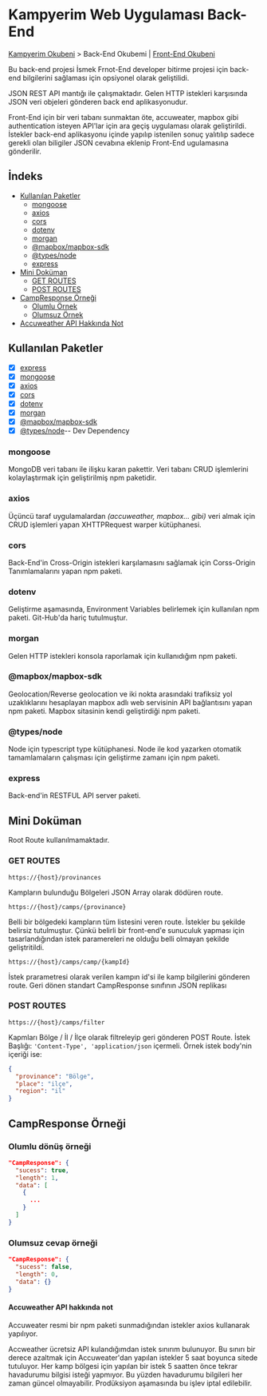 # Kampyerim Web Uygulaması Back-End

[Kampyerim Okubeni](../readme.md) > Back-End Okubemi | [Front-End Okubeni](../kampsitesi-front-end/readme.md)

Bu back-end projesi İsmek Frnot-End developer bitirme projesi için back-end bilgilerini sağlaması için opsiyonel olarak geliştilidi.

JSON REST API mantığı ile çalışmaktadır. Gelen HTTP istekleri karşısında JSON veri objeleri gönderen back end aplikasyonudur.

Front-End için bir veri tabanı sunmaktan öte, accuweater, mapbox gibi authentication isteyen API'lar için ara geçiş uygulaması olarak geliştirildi. İstekler back-end aplikasyonu içinde yapılıp istenilen sonuç yalıtılıp sadece gerekli olan biligiler JSON cevabına eklenip Front-End ugulamasına gönderilir.

## İndeks

- [Kullanılan Paketler](#kullanılan-paketler)
  - [mongoose](#mongoose)
  - [axios](#axios)
  - [cors](#cors)
  - [dotenv](#dotenv)
  - [morgan](#morgan)
  - [@mapbox/mapbox-sdk](#mapboxmapbox-sdk)
  - [@types/node](#typesnode)
  - [express](#express)
- [Mini Doküman](#mini-doküman)
  - [GET ROUTES](#get-routes)
  - [POST ROUTES](#post-routes)
- [CampResponse Örneği](#campresponse-örneği)
  - [Olumlu Örnek](#olumlu-dönüş-örneği)
  - [Olumsuz Örnek](#olumsuz-cevap-örneği)
- [Accuweather API Hakkında Not](#accuweather-api-hakkında-not)

## Kullanılan Paketler

- [x] [express](https://www.npmjs.com/package/express)
- [x] [mongoose](https://www.npmjs.com/package/mongoose)
- [x] [axios](https://www.npmjs.com/package/axios)
- [x] [cors](https://www.npmjs.com/package/cors)
- [x] [dotenv](https://www.npmjs.com/package/dotenv)
- [x] [morgan](https://www.npmjs.com/package/morgan)
- [x] [@mapbox/mapbox-sdk](https://www.npmjs.com/package/@mapbox/mapbox-sdk)
- [x] [@types/node](https://www.npmjs.com/package/@types/node)-- Dev Dependency

### mongoose

MongoDB veri tabanı ile ilişku karan pakettir. Veri tabanı CRUD işlemlerini kolaylaştırmak için geliştirilmiş npm paketidir.

### axios

Üçüncü taraf uygulamalardan *(accuweather, mapbox... gibi)* veri almak için CRUD işlemleri yapan XHTTPRequest warper kütüphanesi.

### cors

Back-End'in Cross-Origin istekleri karşılamasını sağlamak için Corss-Origin Tanımlamalarını yapan npm paketi.

### dotenv

Geliştirme aşamasında, Environment Variables belirlemek için kullanılan npm paketi. Git-Hub'da hariç tutulmuştur.

### morgan

Gelen HTTP istekleri konsola raporlamak için kullanıdığım npm paketi.

### @mapbox/mapbox-sdk

Geolocation/Reverse geolocation ve iki nokta arasındaki trafiksiz yol uzaklıklarını hesaplayan mapbox adlı web servisinin API bağlantısını yapan npm paketi. Mapbox sitasinin kendi geliştirdiği npm paketi.

### @types/node

Node için typescript type kütüphanesi. Node ile kod yazarken otomatik tamamlamaların çalışması için geliştirme zamanı için npm paketi.

### express

Back-end'in RESTFUL API server paketi.

## Mini Doküman

Root Route kullanılmamaktadır.

### GET ROUTES

```http
https://{host}/provinances
```

Kampların bulunduğu Bölgeleri JSON Array olarak dödüren route.

```http
https://{host}/camps/{provinance}
```

Belli bir bölgedeki kampların tüm listesini veren route.
İstekler bu şekilde belirsiz tutulmuştur. Çünkü belirli bir front-end'e sunuculuk yapması için tasarlandığından istek paramereleri ne olduğu belli olmayan şekilde geliştritildi.

```http
https://{host}/camps/camp/{kampId}
```

İstek prarametresi olarak verilen kampın id'si ile kamp bilgilerini gönderen route. Geri dönen standart CampResponse sınıfının JSON replikası

### POST ROUTES

```http
https://{host}/camps/filter
```

Kapmları Bölge / İl / İlçe olarak filtreleyip geri gönderen POST Route.
İstek Başlığı: ``'Content-Type', 'application/json`` içermeli. Örnek istek body'nin içeriği ise:

```json
{
  "provinance": "Bölge",
  "place": "ilçe",
  "region": "il"
}
```

## CampResponse Örneği

### Olumlu dönüş örneği

```json
"CampResponse": {
  "sucess": true,
  "length": 1,
  "data": [
    {
      ...
    }
  ]
}
```

### Olumsuz cevap örneği

```json
"CampResponse": {
  "sucess": false,
  "length": 0,
  "data": {}
}
```

#### Accuweather API hakkında not

Accuweater resmi bir npm paketi sunmadığından istekler axios kullanarak yapılıyor.

Accweather ücretsiz API kulandığımdan istek sınırım bulunuyor. Bu sınırı bir derece azaltmak için Accuweater'dan yapılan istekler 5 saat boyunca sitede tutuluyor. Her kamp bölgesi için yapılan bir istek 5 saatten önce tekrar havadurumu bilgisi isteği yapmıyor. Bu yüzden havadurumu bilgileri her zaman güncel olmayabilir. Prodüksiyon aşamasında bu işlev iptal edilebilir.
